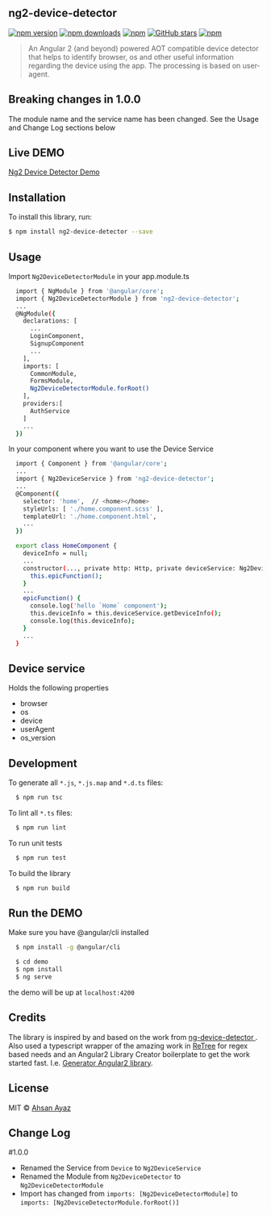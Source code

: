 
## ng2-device-detector

[![npm version](https://img.shields.io/npm/v/ng2-device-detector.svg)](https://www.npmjs.com/package/ng2-device-detector) [![npm downloads](https://img.shields.io/npm/dm/ng2-device-detector.svg)](https://www.npmjs.com/package/ng2-device-detector)
[![npm](https://img.shields.io/npm/dt/ng2-device-detector.svg?style=flat-square)](https://github.com/KoderLabs/ng2-device-detector)
[![GitHub stars](https://img.shields.io/github/stars/KoderLabs/ng2-device-detector.svg?style=social&label=Star&style=flat-square)](https://github.com/KoderLabs/ng2-device-detector)
[![npm](https://img.shields.io/npm/l/ng2-device-detector.svg?style=flat-square)](https://github.com/KoderLabs/ng2-device-detector)

> An Angular 2 (and beyond) powered AOT compatible device detector that helps to identify browser, os and other useful information regarding the device using the app. The processing is based on user-agent.

## Breaking changes in 1.0.0
The module name and the service name has been changed. See the Usage and Change Log sections below

## Live DEMO

[Ng2 Device Detector Demo](https://koderlabs.github.io/ng2-device-detector)



## Installation

To install this library, run:

```bash
$ npm install ng2-device-detector --save
```

## Usage
Import `Ng2DeviceDetectorModule` in your app.module.ts
```bash
  import { NgModule } from '@angular/core';
  import { Ng2DeviceDetectorModule } from 'ng2-device-detector';
  ...
  @NgModule({
    declarations: [
      ...
      LoginComponent,
      SignupComponent
      ...
    ],
    imports: [
      CommonModule,
      FormsModule,
      Ng2DeviceDetectorModule.forRoot()
    ],
    providers:[
      AuthService
    ]
    ...
  })
```

In your component where you want to use the Device Service
```bash
  import { Component } from '@angular/core';
  ...
  import { Ng2DeviceService } from 'ng2-device-detector';
  ...
  @Component({
    selector: 'home',  // <home></home>
    styleUrls: [ './home.component.scss' ],
    templateUrl: './home.component.html',
    ...
  })

  export class HomeComponent {
    deviceInfo = null;
    ...
    constructor(..., private http: Http, private deviceService: Ng2DeviceService) {
      this.epicFunction();
    }
    ...
    epicFunction() {
      console.log('hello `Home` component');
      this.deviceInfo = this.deviceService.getDeviceInfo();
      console.log(this.deviceInfo);
    }
    ...
  }

```

## Device service
Holds the following properties
* browser
* os
* device
* userAgent
* os_version

## Development

To generate all `*.js`, `*.js.map` and `*.d.ts` files:

```bash
  $ npm run tsc
```

To lint all `*.ts` files:

```bash
  $ npm run lint
```

To run unit tests
```bash
  $ npm run test
```

To build the library
```bash
  $ npm run build
```


## Run the DEMO

Make sure you have @angular/cli installed

```bash
  $ npm install -g @angular/cli
```

```bash
  $ cd demo
  $ npm install
  $ ng serve
```

the demo will be up at `localhost:4200`

## Credits

The library is inspired by and based on the work from [ng-device-detector ](https://github.com/srfrnk/ng-device-detector). Also used a typescript wrapper of the amazing work in [ReTree](https://github.com/srfrnk/re-tree) for regex based needs and an Angular2 Library Creator boilerplate to get the work started fast. I.e. [Generator Angular2 library](https://github.com/jvandemo/generator-angular2-library).

## License

MIT © [Ahsan Ayaz](https://github.com/AhsanAyaz)



## Change Log

#1.0.0 

- Renamed the Service from `Device` to `Ng2DeviceService`
- Renamed the Module from `Ng2DeviceDetector` to `Ng2DeviceDetectorModule`
- Import has changed from `imports: [Ng2DeviceDetectorModule]` to `imports: [Ng2DeviceDetectorModule.forRoot()]`